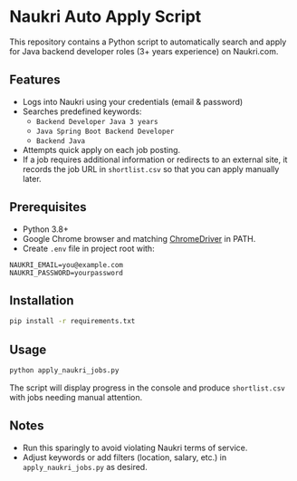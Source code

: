 # Naukri Auto Apply Script

This repository contains a Python script to automatically search and apply for Java backend developer roles (3+ years experience) on Naukri.com.

## Features

* Logs into Naukri using your credentials (email & password)
* Searches predefined keywords:
  * `Backend Developer Java 3 years`
  * `Java Spring Boot Backend Developer`
  * `Backend Java`
* Attempts quick apply on each job posting.
* If a job requires additional information or redirects to an external site, it records the job URL in `shortlist.csv` so that you can apply manually later.

## Prerequisites

* Python 3.8+
* Google Chrome browser and matching [ChromeDriver](https://chromedriver.chromium.org/) in PATH.
* Create `.env` file in project root with:

```
NAUKRI_EMAIL=you@example.com
NAUKRI_PASSWORD=yourpassword
```

## Installation

```bash
pip install -r requirements.txt
```

## Usage

```bash
python apply_naukri_jobs.py
```

The script will display progress in the console and produce `shortlist.csv` with jobs needing manual attention.

## Notes

* Run this sparingly to avoid violating Naukri terms of service.
* Adjust keywords or add filters (location, salary, etc.) in `apply_naukri_jobs.py` as desired.